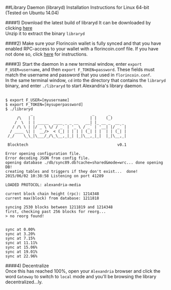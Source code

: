 ##Library Daemon (libraryd) Installation Instructions for Linux 64-bit (Tested on Ubuntu 14.04)  

####1) Download the latest build of libraryd
It can be downloaded by clicking [here](https://slack-files.com/T0457K60S-F06G1SGG7-690a04916f)  
Unzip it to extract the binary `libraryd`   

####2) Make sure your Florincoin wallet is fully synced and that you have enabled RPC-access to your wallet with a florincoin.conf file. If you have not done so, click [here](https://github.com/dloa/alexandria-docs/blob/master/florincoin-lin64-install.md) for instructions.

####3) Start the daemon
In a new terminal window, enter `export F_USER=username`, and then `export F_TOKEN=password`.  These fields must match the username and password that you used in `florincoin.conf`.  
In the same terminal window, `cd` into the directory that contains the `libraryd` binary, and enter `./libraryd` to start Alexandria's library daemon.

<pre> <code>
$ export F_USER=[myusername]
$ export F_TOKEN=[mysuperpassword]
$ ./libraryd
           _                          _      _
     /\   | |                        | |    (_)
    /  \  | | _____  ____ _ _ __   __| |_ __ _  __ _
   / /\ \ | |/ _ \ \/ / _` | '_ \ / _` | '__| |/ _` |
  / ____ \| |  __/>  < (_| | | | | (_| | |  | | (_| |
 /_/    \_\_|\___/_/\_\__,_|_| |_|\__,_|_|  |_|\__,_|

 Blocktech                                       v0.1

Error opening configuration file.
Error decoding JSON from config file.
opening database ./db/sync89.db?cache=shared&mode=wrc... done opening DB!
creating tables and triggers if they don't exist...  done!
2015/06/02 10:38:58 Listening on port 41289

LOADED PROTOCOL: alexandria-media

current block chain height (rpc): 1214348
current max(block) from database: 1211818

syncing 2530 blocks between 1211819 and 1214348
first, checking past 256 blocks for reorg... 
> no reorg found!


sync at 0.00%
sync at 3.20%
sync at 7.15%
sync at 11.11%
sync at 15.06%
sync at 19.01%
sync at 22.96% </code></pre>

####4) Decentralize  
Once this has reached 100%, open your `Alexandria` browser and click the word `Gateway` to switch to `local` mode and you'll be browsing the library decentralized...ly.

